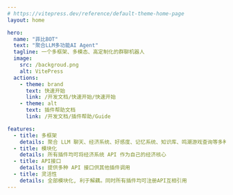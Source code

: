 ```yaml
---
# https://vitepress.dev/reference/default-theme-home-page
layout: home

hero:
  name: "菲比BOT"
  text: "聚合LLM多功能AI Agent"
  tagline: 一个多框架、多模态、高定制化的群聊机器人
  image:
    src: /backgroud.png
    alt: VitePress
  actions:
    - theme: brand
      text: 快速开始
      link: /开发文档/快速开始/快速开始
    - theme: alt
      text: 插件帮助文档
      link: /开发文档/插件帮助/Guide

features:
  - title: 多框架
    details: 聚合 LLM 聊天、经济系统、好感度、记忆系统、知识库、鸣潮游戏查询等多种框架
  - title: 模块化
    details: 所有插件均可将经济系统 API 作为自己的经济核心
  - title: API接口
    details: 提供多种 API 接口供其他插件调用
  - title: 灵活性
    details: 全部模块化, 利于解藕。同时所有插件均可注册API互相引用
---
```


